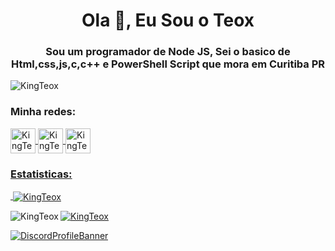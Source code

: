<h1 align="center">Ola 👋, Eu Sou o Teox</h1>
<h3 align="center">Sou um programador de Node JS, Sei o basico de Html,css,js,c,c++ e PowerShell Script que mora em Curitiba PR</h3>

<p align="left"> <img src="https://komarev.com/ghpvc/?username=KingTeox&label=Profile%20views&color=c111e4&style=flat-square" alt="KingTeox" /> </p>

<h3 align="left">Minha redes:</h3>
<p align="left">
<a href="https://twitter.com/KingTeox/" target="blank"> 
<img align="center" src="https://cdn-icons-png.flaticon.com/128/733/733579.png" alt="KingTeox" height="40" width="40"
</a>
<a href="https://instagram.com/kingxteox/" target="blank"> 
<img align="center" src="https://cdn-icons-png.flaticon.com/128/174/174855.png" alt="KingTeox" height="40" width="40"
</a>
<a href="https://www.facebook.com/profile.php?id=100008257969126" target="blank"> 
<img align="center" src="https://cdn-icons-png.flaticon.com/512/733/733547.png" alt="KingTeox" height="40" width="40"
</a>
</p>

<h3 align="left">Estatisticas:</h3>
<p>&nbsp;<img align="center" src="https://github-readme-stats.vercel.app/api?username=KingTeox&show_icons=true&theme=github_dark&locale=pt-br" alt="KingTeox" /></p>

<p><img align="left" src="https://github-readme-stats.vercel.app/api/top-langs?username=KingTeox&show_icons=true&theme=github_dark&locale=pt-br" alt="KingTeox" /></p>

<p><img align="center" src="https://github-readme-streak-stats.herokuapp.com/?user=KingTeox&theme=dark" alt="KingTeox" /></p>

![DiscordProfileBanner](https://discord.c99.nl/widget/theme-1/462980817040310283.png)
